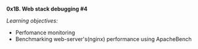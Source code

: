 **0x1B. Web stack debugging #4**

*Learning objectives:*

- Perfomance monitoring
- Benchmarking web-server's(nginx) performance using ApacheBench
